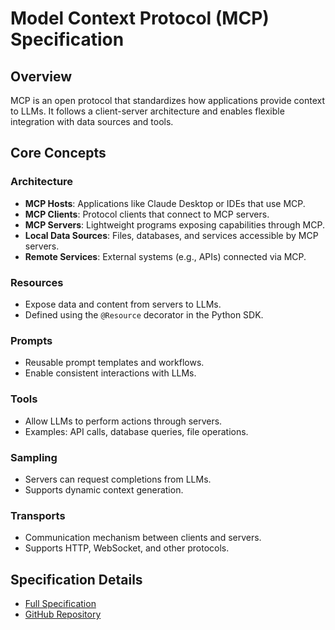 # Model Context Protocol (MCP) Specification

## Overview
MCP is an open protocol that standardizes how applications provide context to LLMs. It follows a client-server architecture and enables flexible integration with data sources and tools.

## Core Concepts
### Architecture
- **MCP Hosts**: Applications like Claude Desktop or IDEs that use MCP.
- **MCP Clients**: Protocol clients that connect to MCP servers.
- **MCP Servers**: Lightweight programs exposing capabilities through MCP.
- **Local Data Sources**: Files, databases, and services accessible by MCP servers.
- **Remote Services**: External systems (e.g., APIs) connected via MCP.

### Resources
- Expose data and content from servers to LLMs.
- Defined using the `@Resource` decorator in the Python SDK.

### Prompts
- Reusable prompt templates and workflows.
- Enable consistent interactions with LLMs.

### Tools
- Allow LLMs to perform actions through servers.
- Examples: API calls, database queries, file operations.

### Sampling
- Servers can request completions from LLMs.
- Supports dynamic context generation.

### Transports
- Communication mechanism between clients and servers.
- Supports HTTP, WebSocket, and other protocols.

## Specification Details
- [Full Specification](https://spec.modelcontextprotocol.io)
- [GitHub Repository](https://github.com/modelcontextprotocol)
